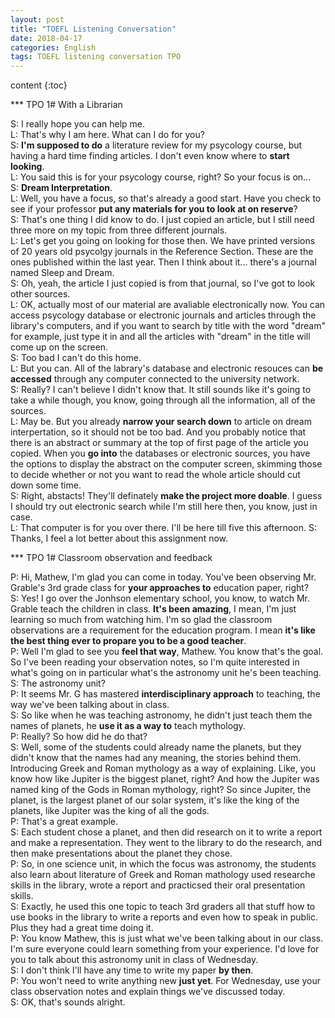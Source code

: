 ```yaml
---
layout: post 
title: "TOEFL Listening Conversation" 
date: 2018-04-17 
categories: English 
tags: TOEFL listening conversation TPO
---
```


content {:toc}

*** TPO 1# With a Librarian

S: I really hope you can help me.  
L: That's why I am here. What can I do for you?  
S: **I'm supposed to do** a literature review for my psycology course, but having a hard time finding articles. I don't even know where to **start looking**.  
L: You said this is for your psycology course, right? So your focus is on...  
S: **Dream Interpretation**.  
L: Well, you have a focus, so that's already a good start. Have you check to see if your professor **put any materials for you to look at on reserve**?   
S: That's one thing I did know to do. I just copied an article, but I still need three more on my topic from three different journals.  
L: Let's get you going on looking for those then. We have printed versions of 20 years old psycolgy journals in the Reference Section. These are the ones published within the last year. Then I think about it... there's a journal named Sleep and Dream.  
S: Oh, yeah, the article I just copied is from that journal, so I've got to look other sources.  
L: OK, actually most of our material are avaliable electronically now. You can access psycology database or electronic journals and articles through the library's computers, and if you want to search by title with the word "dream" for example, just type it in and all the articles with "dream" in the title will come up on the screen.   
S: Too bad I can't do this home.  
L: But you can. All of the labrary's database and electronic resouces can **be accessed** through any computer connected to the university network.  
S: Really? I can't believe I didn't know that. It still sounds like it's going to take a while though, you know, going through all the information, all of the sources.  
L: May be. But you already **narrow your search down** to article on dream interpertation, so it should not be too bad. And you probably notice that there is an abstract or summary at the top of first page of the article you copied. When you **go into** the databases or electronic sources, you have the options to display the abstract on the computer screen, skimming those to decide whether or not you want to read the whole article should cut down some time.  
S: Right, abstacts! They'll definately **make the project more doable**. I guess I should try out electronic search while I'm still here then, you know, just in case.   
L: That computer is for you over there. I'll be here till five this afternoon.
S: Thanks, I feel a lot better about this assignment now.


*** TPO 1# Classroom observation and feedback

P: Hi, Mathew, I'm glad you can come in today. You've been observing Mr. Grable's 3rd grade class for **your approaches to** education paper, right?  
S: Yes! I go over the Jonhson elementary school, you know, to watch Mr. Grable teach the children in class. **It's been amazing**, I mean, I'm just learning so much from watching him. I'm so glad the classroom observations are a requirement for the education program. I mean **it's like the best thing ever to propare you to be a good teacher**.  
P: Well I'm glad to see you **feel that way**, Mathew. You know that's the goal. So I've been reading your observation notes, so I'm quite interested in what's going on in particular what's the astronomy unit he's been teaching.  
S: The astronomy unit?  
P: It seems Mr. G has mastered **interdisciplinary approach** to teaching, the way we've been talking about in class.  
S: So like when he was teaching astronomy, he didn't just teach them the names of planets, he **use it as a way to** teach mythology.  
P: Really? So how did he do that?  
S: Well, some of the students could already name the planets, but they didn't know that the names had any meaning, the stories  behind them. Introducing Greek and Roman mythology as a way of explaining. Like, you know how like Jupiter is the biggest planet, right? And how the Jupiter was named king of the Gods in Roman mythology, right? So since Jupiter, the planet, is the largest planet of our solar system, it's like the king of the planets, like Jupiter was the king of all the gods.  
P: That's a great example.  
S: Each student chose a planet, and then did research on it to write a report and make a representation. They went to the library to do the research, and then make presentations about the planet they chose.  
P: So, in one science unit, in which the focus was astronomy, the students also learn about literature of Greek and Roman mathology used researche skills in the library, wrote a report and practicsed their oral presentation skills.  
S: Exactly, he used this one topic to teach 3rd graders all that stuff how to use books in the library to write a reports and even how to speak in public. Plus they had a great time doing it.  
P: You know Mathew, this is just what we've been talking about in our class. I'm sure everyone could learn something from your experience. I'd love for you to talk about this astronomy unit in class of Wednesday.  
S: I don't think I'll have any time to write my paper **by then**.  
P: You won't need to write anything new **just yet**. For Wednesday, use your class observation notes and explain things we've discussed today.  
S: OK, that's sounds alright.
